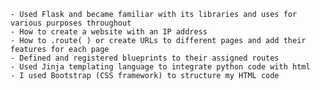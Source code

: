     - Used Flask and became familiar with its libraries and uses for various purposes throughout 
    - How to create a website with an IP address
    - How to .route( ) or create URLs to different pages and add their features for each page
    - Defined and registered blueprints to their assigned routes
    - Used Jinja templating language to integrate python code with html
    - I used Bootstrap (CSS framework) to structure my HTML code
